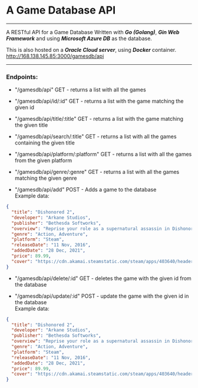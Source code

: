 # A Game Database API
---

A RESTful API for a Game Database Written with ***Go (Golang)***, ***Gin Web Framework*** and using ***Microsoft Azure DB*** as the database.

This is also hosted on a ***Oracle Cloud server***, using ***Docker*** container.
http://168.138.145.85:3000/gamesdb/api

---

### Endpoints:

- "/gamesdb/api" GET - returns a list with all the games
- "/gamesdb/api/id/:id" GET - returns a list with the game matching the given id
- "/gamesdb/api/title/:title" GET - returns a list with the game matching the given title
- "/gamesdb/api/search/:title" GET - returns a list with all the games containing the given title
- "/gamesdb/api/platform/:platform" GET - returns a list with all the games from the given platform
- "/gamesdb/api/genre/:genre" GET - returns a list with all the games matching the given genre

- "/gamesdb/api/add" POST - Adds a game to the database<br>
Example data:

```json
{
  "title": "Dishonored 2",
  "developer": "Arkane Studios",
  "publisher": "Bethesda Softworks",
  "overview": "Reprise your role as a supernatural assassin in Dishonored 2. Declared a “masterpiece” by Eurogamer and hailed “a must-play revenge tale” by Game Informer, Dishonored 2 is the follow up to Arkane’s 1st-person action blockbuster & winner of 100+ 'Game of the Year' awards, Dishonored.",
  "genre": "Action, Adventure",
  "platform": "Steam",
  "releaseDate": "11 Nov, 2016",
  "addedDate": "28 Dec, 2021",
  "price": 89.99,
  "cover": "https://cdn.akamai.steamstatic.com/steam/apps/403640/header.jpg?t=1603889340"
}
```

- "/gamesdb/api/delete/:id" GET - deletes the game with the given id from the database

- "/gamesdb/api/update/:id" POST - update the game with the given id in the database<br>
Example data:

```json
{
  "title": "Dishonored 2",
  "developer": "Arkane Studios",
  "publisher": "Bethesda Softworks",
  "overview": "Reprise your role as a supernatural assassin in Dishonored 2. Declared a “masterpiece” by Eurogamer and hailed “a must-play revenge tale” by Game Informer, Dishonored 2 is the follow up to Arkane’s 1st-person action blockbuster & winner of 100+ 'Game of the Year' awards, Dishonored.",
  "genre": "Action, Adventure",
  "platform": "Steam",
  "releaseDate": "11 Nov, 2016",
  "addedDate": "28 Dec, 2021",
  "price": 89.99,
  "cover": "https://cdn.akamai.steamstatic.com/steam/apps/403640/header.jpg?t=1603889340"
}
```
